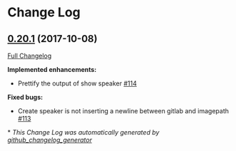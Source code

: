 # Change Log

## [0.20.1](https://github.com/devopsdays/devopsdays-cli/tree/0.20.1) (2017-10-08)
[Full Changelog](https://github.com/devopsdays/devopsdays-cli/compare/0.20.0...0.20.1)

**Implemented enhancements:**

- Prettify the output of show speaker [\#114](https://github.com/devopsdays/devopsdays-cli/issues/114)

**Fixed bugs:**

- Create speaker is not inserting a newline between gitlab and imagepath [\#113](https://github.com/devopsdays/devopsdays-cli/issues/113)



\* *This Change Log was automatically generated by [github_changelog_generator](https://github.com/skywinder/Github-Changelog-Generator)*